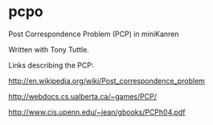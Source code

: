 pcpo
====

Post Correspondence Problem (PCP) in miniKanren

Written with Tony Tuttle.

Links describing the PCP:

http://en.wikipedia.org/wiki/Post_correspondence_problem

http://webdocs.cs.ualberta.ca/~games/PCP/

http://www.cis.upenn.edu/~jean/gbooks/PCPh04.pdf